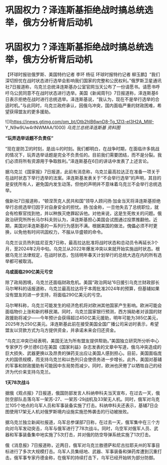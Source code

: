 # 巩固权力？泽连斯基拒绝战时搞总统选举，俄方分析背后动机

# 巩固权力？泽连斯基拒绝战时搞总统选举，俄方分析背后动机

【环球时报驻俄罗斯、美国特约记者 李环 杨征 环球时报特约记者
柳玉鹏】“我们深切担忧在战时状态进行选举会影响我们国家的完整和公民权利。”俄罗斯卫星通讯社7日报道称，乌克兰总统泽连斯基办公室官网当天公布了一份请愿书。请愿书呼吁乌公民同意不在战时状态进行选举。美国《新闻周刊》7日报道称，泽连斯基6日表示拒绝在战时进行总统选举。泽连斯基说，“我认为，现在不是举行选举的合适时机。”与此同时，乌克兰政府承认，因俄乌冲突，国内面临严重的财政困难，希望获得盟友的更多援助。

![](https://inews.gtimg.com/om_bt/Otb2hlB6wnD8-Tg_1Zl3-eI3H2A_MW-
Y_N9w9Uw4rlNWMAA/1000) _乌克兰总统泽连斯基 资料图_

**“玩弄选举话题不负责任”**

“现在是防卫的时刻，是战斗的时刻。我们都明白，在战争时期，在面临许多挑战的情况下，玩弄选举话题是完全不负责任的。目前我们需要团结，而不是分裂。我们必须将所有资源用于争取胜利。”泽连斯基在6日的讲话中发表了上述言论。

据乌克兰《国家报》7日报道，此前有消息称，乌克兰最高拉达正在准备一项关于在战时状态下举行选举的法案。泽连斯基发表关于“不会举行选举”的声明，其目的是安抚所有人，避免国内发生动荡，但他的声明并不意味着乌克兰不会举行总统选举。

俄新社7日报道称，“顿涅茨克人民共和国”领导人顾问扬·加金当天将泽连斯基拒绝举行总统选举归因于对自身安全的担忧。扬·加金称，一旦他失去了总统职位，就会有检察官找到他，并以种族灭绝罪起诉他。对他来说，这是生死攸关的问题。俄政治研究所所长马尔科夫则认为，泽连斯基担心美国会试图通过投票推翻他。近期，美国对泽连斯基的一系列行为感到不满。根据美国的做法，傀儡必须不时更换，以免他有时间巩固权力，不服从华盛顿的命令。

乌克兰议员热列兹尼亚克7日称，最高拉达批准将战时状态和总动员令再延长3个月，至2024年2月中旬。乌克兰从2022年爆发冲突以来就开始实施战时状态。根据乌克兰法律规定，在战时状态，包括明年春天计划举行的总统大选在内的所有选举都可被取消。

**乌或面临290亿美元亏空**

除了政局困境，乌克兰还面临财政危机。美国“政治网站”6日援引乌克兰财政部长马尔琴科的话报道称，乌克兰最高拉达将于本周批准2024年的预算，但基辅如果没有盟友的进一步支持，将面临290亿美元的亏空。

马尔琴科称，乌克兰可能发生的经济危机将对欧洲其他国家产生影响。欧洲可能会面临物价上涨和新的移民潮。同时，乌克兰国家银行预测，西方捐助者对该国的财政援助将减少——今年预计会获得超过450亿美元援助，明年可能为385亿美元，2025年为250亿美元。泽连斯基此前在接受美国全国广播公司采访时表示，希望盟友以贷款方式为乌方提供资金，并承诺未来会归还资金。

“乌克兰冲突已经表明，美国无法为所有盟友提供帮助。”美国独立研究所分析中心专家伊万·伊兰德6日在美国《国家利益》杂志发表的文章中写道，俄乌冲突造成的巨大损失、武器更换以及昂贵的弹药支出应让美国人感到担心。目前，美国面临庞大的国债规模，而支持乌克兰和以色列只会使债务进一步增长。此外，美国对基辅的军事和财政援助有可能因中东局势而减少。同时，欧洲也厌倦了以牺牲自己的经济为代价来支持乌克兰。

**1天78次战斗**

据俄《观点报》7日报道，俄国防部发言人科纳申科夫当天宣布，在过去一天，俄防空部队击落乌军一架苏-27、一架苏-29战机及33架无人机。同时，俄军对乌克兰105个地点的乌军人员和军事装备实施了打击。科纳申科夫还表示，基辅7日企图使用17架无人机对俄罗斯境内设施实施恐怖袭击的行动被挫败。

据乌克兰独立新闻社报道，乌军总参谋部7日称，在过去一天，俄军集中在三个方向对乌军发动突击，乌军与俄军进行了78次战斗。同时，乌空军对俄军人员、武器和军事装备集中地实施了5次打击，并对俄的防空导弹系统实施了1次打击。

俄《消息报》7日报道称，近两日，俄军对乌克兰敖德萨和尼古拉耶夫州的军事目标进行了多次大规模打击。乌军人员集结地、武器、军事装备和弹药库遭到沉重打击。俄军事专家丹德金称，在俄军的持续打击下，乌军已经开始转为部分防御。

